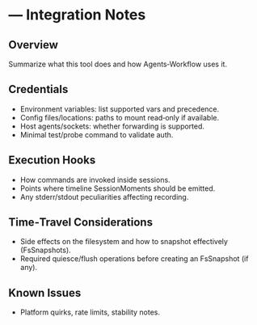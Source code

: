 # <Agent Tool> — Integration Notes

## Overview

Summarize what this tool does and how Agents‑Workflow uses it.

## Credentials

- Environment variables: list supported vars and precedence.
- Config files/locations: paths to mount read‑only if available.
- Host agents/sockets: whether forwarding is supported.
- Minimal test/probe command to validate auth.

## Execution Hooks

- How commands are invoked inside sessions.
- Points where timeline SessionMoments should be emitted.
- Any stderr/stdout peculiarities affecting recording.

## Time‑Travel Considerations

- Side effects on the filesystem and how to snapshot effectively (FsSnapshots).
- Required quiesce/flush operations before creating an FsSnapshot (if any).

## Known Issues

- Platform quirks, rate limits, stability notes.
